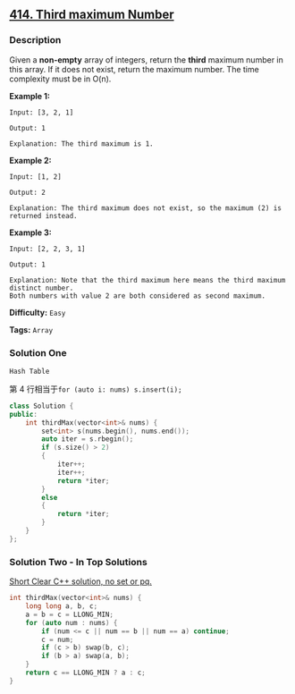 ## [414. Third maximum Number](https://leetcode.com/problems/third-maximum-number/description/)

### Description

Given a **non-empty** array of integers, return the **third** maximum number in this array. If it does not exist, return the maximum number. The time complexity must be in O(n).

**Example 1:**

```
Input: [3, 2, 1]

Output: 1

Explanation: The third maximum is 1.

```

**Example 2:**

```
Input: [1, 2]

Output: 2

Explanation: The third maximum does not exist, so the maximum (2) is returned instead.

```

**Example 3:**

```
Input: [2, 2, 3, 1]

Output: 1

Explanation: Note that the third maximum here means the third maximum distinct number.
Both numbers with value 2 are both considered as second maximum.
```

**Difficulty:** `Easy`

**Tags:** `Array`

### Solution One

`Hash Table`

第 4 行相当于`for (auto i: nums) s.insert(i);`

```c++
class Solution {
public:
    int thirdMax(vector<int>& nums) {
        set<int> s(nums.begin(), nums.end());
        auto iter = s.rbegin();
        if (s.size() > 2)
        {
            iter++;
            iter++;
            return *iter;
        }
        else
        {
            return *iter;
        }
    }
};
```

### Solution Two - In Top Solutions

[Short Clear C++ solution, no set or pq.](https://discuss.leetcode.com/topic/67186/short-clear-c-solution-no-set-or-pq)

```c++
int thirdMax(vector<int>& nums) {
    long long a, b, c;
    a = b = c = LLONG_MIN;
    for (auto num : nums) {
        if (num <= c || num == b || num == a) continue;
        c = num;
        if (c > b) swap(b, c);
        if (b > a) swap(a, b);
    }
    return c == LLONG_MIN ? a : c;
}
```
